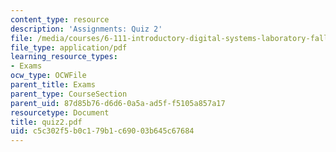 ```yaml
---
content_type: resource
description: 'Assignments: Quiz 2'
file: /media/courses/6-111-introductory-digital-systems-laboratory-fall-2002/c5c302f5b0c179b1c69003b645c67684_quiz2.pdf
file_type: application/pdf
learning_resource_types:
- Exams
ocw_type: OCWFile
parent_title: Exams
parent_type: CourseSection
parent_uid: 87d85b76-d6d6-0a5a-ad5f-f5105a857a17
resourcetype: Document
title: quiz2.pdf
uid: c5c302f5-b0c1-79b1-c690-03b645c67684
---
```

